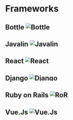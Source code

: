 # Frameworks

## Bottle <img alt="Bottle" src="/img/bottle_icon.png" style="max-height: 1em">

## Javalin <img alt="Javalin" src="/img/javalin_icon.png" style="max-height: 1em">

## React <img alt="React" src="/img/react.png" style="max-height: 1em">

## Django <img alt="Django" src="/img/django.svg" style="max-height: 1em">

## Ruby on Rails <img alt="RoR" src="/img/rails.svg" style="max-height: 1em">

## Vue.Js <img alt="Vue.Js" src="/img/vuejs.png" style="max-height: 1em">
